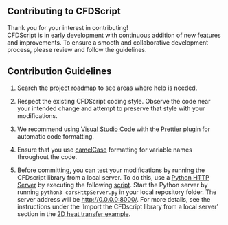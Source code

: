 ## Contributing to CFDScript

Thank you for your interest in contributing!</br>
CFDScript is in early development with continuous addition of new features and improvements. To ensure a smooth and collaborative development process, please review and follow the guidelines.

## Contribution Guidelines

1. Search the <a href="https://github.com/CFDScript/CFDScript/wiki/Roadmap" target="_blank">project roadmap</a> to see areas where help is needed.

2. Respect the existing CFDScript coding style. Observe the code near your intended change and attempt to preserve that style with your modifications.

3. We recommend using <a href="https://code.visualstudio.com/" target="_blank">Visual Studio Code</a> with the <a href="https://marketplace.visualstudio.com/items?itemName=esbenp.prettier-vscode" target="_blank">Prettier</a> plugin for automatic code formatting. 

4. Ensure that you use <a href="https://en.wikipedia.org/wiki/Camel_case" target="_blank">camelCase</a> formatting for variable names throughout the code.

5. Before committing, you can test your modifications by running the CFDscript library from a local server. To do this, use a <a href="https://docs.python.org/3/library/http.server.html" target="_blank">Python HTTP Server</a> by executing the following <a href="https://github.com/CFDScript/CFDScript-website/blob/main/corsHttpServer.py" target="_blank">script</a>. Start the Python server by running `python3 corsHttpServer.py` in your local repository folder. The server address will be http://0.0.0.0:8000/. For more details, see the instructions under the 'Import the CFDscript library from a local server' section in the <a href="https://github.com/CFDScript/CFDScript-website/blob/main/exampleHeatTrasnfer.html" target="_blank">2D heat transfer example</a>.